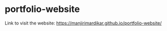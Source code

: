 # portfolio-website

Link to visit the website:
 https://manjirimardikar.github.io/portfolio-website/
